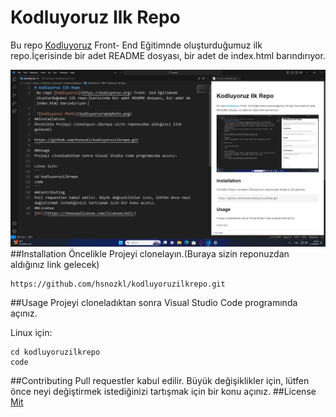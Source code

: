 # Kodluyoruz Ilk Repo
 Bu repo [Kodluyoruz](https://kodluyoruz.org) Front- End Eğitimnde oluşturduğumuz ilk repo.İçerisinde bir adet README dosyası, bir adet de index.html barındırıyor.

 ![Kodluyoruz Photo](kodluyoruzrepophoto.png)
##Installation
Öncelikle Projeyi clonelayın.(Buraya sizin reponuzdan aldığınız link gelecek)
```
https://github.com/hsnozkl/kodluyoruzilkrepo.git
```
##Usage
Projeyi cloneladıktan sonra Visual Studio Code programında açınız.

Linux için:
```
cd kodluyoruzilkrepo
code
```
##Contributing
Pull requestler kabul edilir. Büyük değişiklikler için, lütfen önce neyi değiştirmek istediğinizi tartışmak için bir konu açınız.
##License
[Mit](https://choosealicense.com/licenses/mit/)